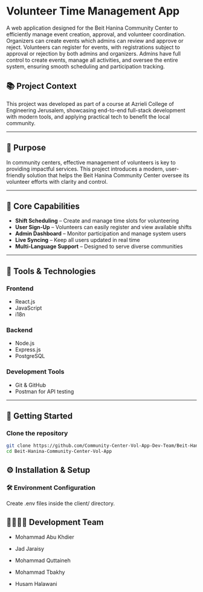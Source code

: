 # Volunteer Time Management App 

A web application designed for the Beit Hanina Community Center to efficiently manage event creation, approval, and volunteer coordination. Organizers can create events which admins can review and approve or reject. Volunteers can register for events, with registrations subject to approval or rejection by both admins and organizers. Admins have full control to create events, manage all activities, and oversee the entire system, ensuring smooth scheduling and participation tracking.

## 📚 Project Context
This project was developed as part of a course at Azrieli College of Engineering Jerusalem, showcasing end-to-end full-stack development with modern tools, and applying practical tech to benefit the local community.

---

## 📘 Purpose

In community centers, effective management of volunteers is key to providing impactful services. This project introduces a modern, user-friendly solution that helps the Beit Hanina Community Center oversee its volunteer efforts with clarity and control.

---

## 🚀 Core Capabilities

- **Shift Scheduling** – Create and manage time slots for volunteering
- **User Sign-Up** – Volunteers can easily register and view available shifts
- **Admin Dashboard** – Monitor participation and manage system users
- **Live Syncing** – Keep all users updated in real time
- **Multi-Language Support** – Designed to serve diverse communities

---

## 🧰 Tools & Technologies

### Frontend
- React.js   
- JavaScript 
- i18n 

### Backend
- Node.js  
- Express.js  
- PostgreSQL 

### Development Tools
- Git & GitHub  
- Postman for API testing 

---

## 🧪 Getting Started

### Clone the repository

```bash
git clone https://github.com/Community-Center-Vol-App-Dev-Team/Beit-Hanina-Community-Center-Vol-App.git
cd Beit-Hanina-Community-Center-Vol-App
```

## ⚙️ Installation & Setup


### 🛠️ Environment Configuration
Create .env files inside  the client/  directory.

## 👨‍👩‍👧‍👦 Development Team

- Mohammad Abu Khdier

- Jad Jaraisy

- Mohammad Quttaineh

- Mohammad Tbakhy

- Husam Halawani

